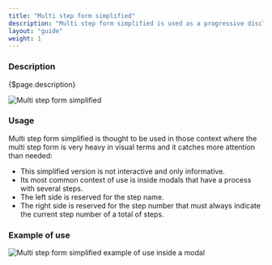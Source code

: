 ```yaml
---
title: "Multi step form simplified"
description: "Multi step form simplified is used as a progressive disclosure method to guide the user through a task divided in several steps in a light way."
layout: "guide"
weight: 1
---
```


### Description

{$page.description}

![Multi step form simplified](../../../images/ProcessBarSimplified.png)

### Usage

Multi step form simplified is thought to be used in those context where the multi step form is very heavy in visual terms and it catches more attention than needed:

* This simplified version is not interactive and only informative.
* Its most common context of use is inside modals that have a process with several steps.
* The left side is reserved for the step name.
* The right side is reserved for the step number that must always indicate the current step number of a total of steps.

### Example of use

![Multi step form simplified example of use inside a modal](../../../images/MultiStepFormSimplifiedExample.png)




